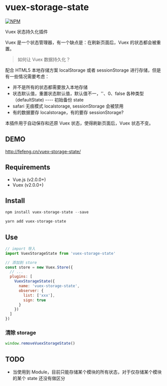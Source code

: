 
# vuex-storage-state
[![NPM](https://nodei.co/npm/vuex-storage-state.png)](https://nodei.co/npm/vuex-storage-state/)

Vuex 状态持久化插件

Vuex 是一个状态管理器，有一个缺点是：在刷新页面后，Vuex 的状态都会被重置。

> 如何让 Vuex 数据持久化？

配合 HTML5 本地存储方案 localStorage 或者 sessionStorage 进行存储，但是有一些情况需要考虑：

- 并不是所有的状态都需要放入本地存储
- 状态默认值，重置状态默认值，默认值不一，''、0、false 各种类型（defaultState) ---- 初始备份 state
- safari 无痕模式 localstorage, sessionStorage 会被禁用
- 有的数据要存 localstorage，有的要存 sessionStorage?

本插件用于自动保存和还原 Vuex 状态，使得刷新页面后，Vuex 状态不变。

## DEMO
http://fefeng.cn/vuex-storage-state/

## Requirements
- Vue.js (v2.0.0+)
- Vuex (v2.0.0+)

## Install
```js
npm install vuex-storage-state --save

yarn add vuex-storage-state
```

## Use
```js
// import 导入
import VuexStorageState from 'vuex-storage-state'

// 添加到 store
const store = new Vuex.Store({
  // ...
  plugins: [
    VuexStorageState({
      name: 'vuex-storage-state',
      observer: {
        list: ['xxx'],
        sign: true
      }
    })
  ]
})
```

### 清除 storage
```js
window.removeVuexStorageState()
```

## TODO
- 当使用到 Module，目前只能存储某个模块的所有状态，对于仅存储某个模块的某个 state 还没有做区分

